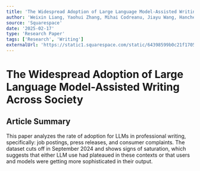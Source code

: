```yaml
---
title: 'The Widespread Adoption of Large Language Model-Assisted Writing Across Society'
author: 'Weixin Liang, Yaohui Zhang, Mihai Codreanu, Jiayu Wang, Hancheng Cao, and James Zou'
source: 'Squarespace'
date: '2025-02-17'
type: 'Research Paper'
tags: ['Research', 'Writing']
externalUrl: 'https://static1.squarespace.com/static/64398599b0c21f1705fb8fb3/t/67ca36b3c3abe909bbae60ef/1741305523682/2502.09747v2+%281%29.pdf'
---
```


# The Widespread Adoption of Large Language Model-Assisted Writing Across Society

## Article Summary

This paper analyzes the rate of adoption for LLMs in professional writing, specifically: job postings, press releases, and consumer complaints. The dataset cuts off in September 2024 and shows signs of saturation, which suggests that either LLM use had plateaued in these contexts or that users and models were getting more sophisticated in their output.
